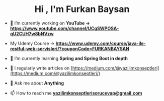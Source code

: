 <h1 align="center">Hi , I'm Furkan Baysan</h1>

- 🔭 I’m currently working on **YouTube -> https://www.youtube.com/channel/UCgSWPOSA-qU2CUH7w8bNVzw**

- My Udemy Course -> **https://www.udemy.com/course/java-ile-restful-web-servisleri/?couponCode=FURKANBAYSAN**

- 🌱 I’m currently learning **Spring and Spring Boot in depth**

- 📝 I regularly write articles on [https://medium.com/@yazilimkonseptleri](https://medium.com/@yazilimkonseptleri/)

- 💬 Ask me about **Anything**

- 📫 How to reach me **yazilimkonseptlerisorucevap@gmail.com**
